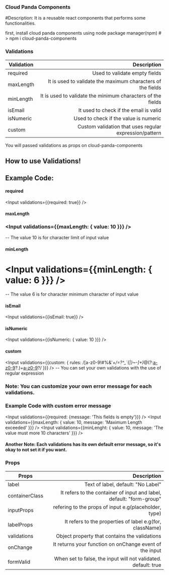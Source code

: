 ### Cloud Panda Components
  #Description: 
    It is a reusable react components that performs some functionalities.

first, install cloud panda components using node package manager(npm) # > npm i cloud-panda-components

### Validations
| Validation |                      Description                            |
| ---------- | ----------------------------------------------------------: |
| required   | Used to validate empty fields                               |
| maxLength  | It is used to validate the maximum characters of the fields |
| minLength  | It is used to validate the minimum characters of the fields |
| isEmail    | It used to check if the email is valid                      |
| isNumeric  | Used to check if the value is numeric                       |
| custom     | Custom validation that uses regular expression/pattern      |

You will passed validations as props on cloud-panda-components

## How to use Validations!
  
## Example Code:

#### required
<Input validations={{required: true}} />

#### maxLength
### <Input validations={{maxLength: { value: 10 }}} />
-- The value 10 is for character limit of input value

#### minLength
# <Input validations={{minLength: { value: 6 }}} />
-- The value 6 is for character minimum character of input value

#### isEmail
 <Input validations={{isEmail: true}} />

#### isNumeric
 <Input validations={{isNumeric: { value: 10 }}} />

#### custom
 <Input validations={{custom: { rules: /[a-z0-9!#$%&'*+/=?^_`{|}~-]+(?:\.[a-z0-9!#$%&'*+/=?^_`{|}~-]+)*@(?:[a-z0-9](?:[a-z0-9-]*[a-z0-9])?\.)+[a-z0-9](?:[a-z0-9-]*[a-z0-9])?/ }}} />
-- You can set your own validations with the use of regular expression

### Note: You can customize your own error message for each validations.

### Example Code with custom error message

 <Input validations={{required: {message: 'This fields is empty'}}} />
 <Input validations={{maxLength: { value: 10, message: 'Maximum Length exceeded' }}} />
 <Input validations={{minLenght: { value: 10, message: 'The value must more 10 characters' }}} />

#### Another Note: Each validations has its own default error message, so it's okay to not set it if you want.

### Props
|       Props      |                          Description                                     |
| ---------------- | -----------------------------------------------------------------------: |
| label            | Text of label, default: "No Label"                                       |
| containerClass   | It refers to the container of input and label, default: "form-group"     |
| inputProps       | refering to the props of input e.g(placeholder, type)                    |
| labelProps       | It refers to the properties of label e.g(for, className)                 |
| validations      | Object property that contains the validations                            |
| onChange         | It returns your function on onChange event of the input                  |
| formValid        | When set to false, the input will not validated. default: true           |







